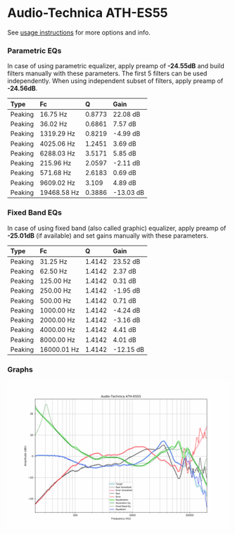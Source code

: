# Audio-Technica ATH-ES55
See [usage instructions](https://github.com/jaakkopasanen/AutoEq#usage) for more options and info.

### Parametric EQs
In case of using parametric equalizer, apply preamp of **-24.55dB** and build filters manually
with these parameters. The first 5 filters can be used independently.
When using independent subset of filters, apply preamp of **-24.56dB**.

| Type    | Fc          |      Q | Gain      |
|:--------|:------------|:-------|:----------|
| Peaking | 16.75 Hz    | 0.8773 | 22.08 dB  |
| Peaking | 36.02 Hz    | 0.6861 | 7.57 dB   |
| Peaking | 1319.29 Hz  | 0.8219 | -4.99 dB  |
| Peaking | 4025.06 Hz  | 1.2451 | 3.69 dB   |
| Peaking | 6288.03 Hz  | 3.5171 | 5.85 dB   |
| Peaking | 215.96 Hz   | 2.0597 | -2.11 dB  |
| Peaking | 571.68 Hz   | 2.6183 | 0.69 dB   |
| Peaking | 9609.02 Hz  | 3.109  | 4.89 dB   |
| Peaking | 19468.58 Hz | 0.3886 | -13.03 dB |

### Fixed Band EQs
In case of using fixed band (also called graphic) equalizer, apply preamp of **-25.01dB**
(if available) and set gains manually with these parameters.

| Type    | Fc          |      Q | Gain      |
|:--------|:------------|:-------|:----------|
| Peaking | 31.25 Hz    | 1.4142 | 23.52 dB  |
| Peaking | 62.50 Hz    | 1.4142 | 2.37 dB   |
| Peaking | 125.00 Hz   | 1.4142 | 0.31 dB   |
| Peaking | 250.00 Hz   | 1.4142 | -1.95 dB  |
| Peaking | 500.00 Hz   | 1.4142 | 0.71 dB   |
| Peaking | 1000.00 Hz  | 1.4142 | -4.24 dB  |
| Peaking | 2000.00 Hz  | 1.4142 | -3.16 dB  |
| Peaking | 4000.00 Hz  | 1.4142 | 4.41 dB   |
| Peaking | 8000.00 Hz  | 1.4142 | 4.01 dB   |
| Peaking | 16000.01 Hz | 1.4142 | -12.15 dB |

### Graphs
![](./Audio-Technica%20ATH-ES55.png)